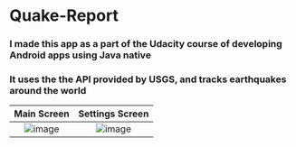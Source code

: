# Quake-Report
### I made this app as a part of the Udacity course of developing Android apps using Java native
### It uses the the API provided by USGS, and tracks earthquakes around the world
Main Screen             |  Settings Screen
:-------------------------:|:-------------------------:
![image](https://user-images.githubusercontent.com/82037708/124360540-1ac7f480-dc48-11eb-895c-aa8b89755951.png)  |  ![image](https://user-images.githubusercontent.com/82037708/124360559-2c110100-dc48-11eb-8e28-e46d1c5fee84.png)

